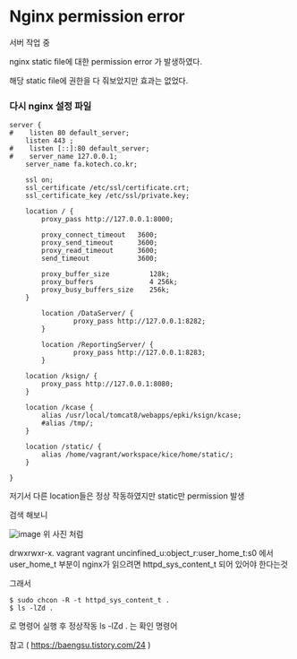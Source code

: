 # Nginx permission error

서버 작업 중 

nginx static file에 대한 permission error 가 발생하였다.

해당 static file에 권한을 다 줘보았지만 효과는 없었다.

### 다시 nginx 설정 파일
```
server {
#    listen 80 default_server;
    listen 443 ;
#    listen [::]:80 default_server;
#    server_name 127.0.0.1;
    server_name fa.kotech.co.kr;

    ssl on;
    ssl_certificate /etc/ssl/certificate.crt;
    ssl_certificate_key /etc/ssl/private.key;

    location / {
        proxy_pass http://127.0.0.1:8000;

        proxy_connect_timeout   3600;
        proxy_send_timeout      3600;
        proxy_read_timeout      3600;
        send_timeout            3600;

        proxy_buffer_size          128k;
        proxy_buffers              4 256k;
        proxy_busy_buffers_size    256k;
    }

        location /DataServer/ {
                proxy_pass http://127.0.0.1:8282;
        }

        location /ReportingServer/ {
                proxy_pass http://127.0.0.1:8283;
        }

    location /ksign/ {
        proxy_pass http://127.0.0.1:8080;
    }

    location /kcase {
        alias /usr/local/tomcat8/webapps/epki/ksign/kcase;
        #alias /tmp/;
    }

    location /static/ {
        alias /home/vagrant/workspace/kice/home/static/;
    }

}

```

저기서 다른 location들은 정상 작동하였지만 static만 permission 발생

검색 해보니

![image](https://github.com/NamSeonw/etc/assets/54805517/2d9d37c6-4da8-456e-b2b5-e69945957e29)
위 사진 처럼 

drwxrwxr-x. vagrant vagrant uncinfined_u:object_r:user_home_t:s0 에서 user_home_t 부분이 nginx가 읽으려면 httpd_sys_content_t 되어 있어야 한다는것

그래서

```
$ sudo chcon -R -t httpd_sys_content_t .
$ ls -lZd .
```

로 명령어 실행 후 정상작동
ls -lZd . 는 확인 명령어


참고 ( https://baengsu.tistory.com/24 )
